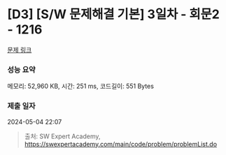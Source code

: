 # [D3] [S/W 문제해결 기본] 3일차 - 회문2 - 1216 

[문제 링크](https://swexpertacademy.com/main/code/problem/problemDetail.do?contestProbId=AV14Rq5aABUCFAYi) 

### 성능 요약

메모리: 52,960 KB, 시간: 251 ms, 코드길이: 551 Bytes

### 제출 일자

2024-05-04 22:07



> 출처: SW Expert Academy, https://swexpertacademy.com/main/code/problem/problemList.do